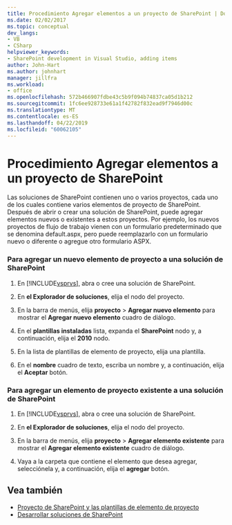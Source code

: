 ```yaml
---
title: Procedimiento Agregar elementos a un proyecto de SharePoint | Documentos de Microsoft
ms.date: 02/02/2017
ms.topic: conceptual
dev_langs:
- VB
- CSharp
helpviewer_keywords:
- SharePoint development in Visual Studio, adding items
author: John-Hart
ms.author: johnhart
manager: jillfra
ms.workload:
- office
ms.openlocfilehash: 572b466907fdbe43c5b9f094b74837ca05d1b212
ms.sourcegitcommit: 1fc6ee928733e61a1f42782f832ead9f7946d00c
ms.translationtype: MT
ms.contentlocale: es-ES
ms.lasthandoff: 04/22/2019
ms.locfileid: "60062105"
---
```

# <a name="how-to-add-items-to-a-sharepoint-project"></a>Procedimiento Agregar elementos a un proyecto de SharePoint
  Las soluciones de SharePoint contienen uno o varios proyectos, cada uno de los cuales contiene varios elementos de proyecto de SharePoint. Después de abrir o crear una solución de SharePoint, puede agregar elementos nuevos o existentes a estos proyectos. Por ejemplo, los nuevos proyectos de flujo de trabajo vienen con un formulario predeterminado que se denomina default.aspx, pero puede reemplazarlo con un formulario nuevo o diferente o agregue otro formulario ASPX.

### <a name="to-add-a-new-project-item-to-a-sharepoint-solution"></a>Para agregar un nuevo elemento de proyecto a una solución de SharePoint

1. En [!INCLUDE[vsprvs](../sharepoint/includes/vsprvs-md.md)], abra o cree una solución de SharePoint.

2. En **el Explorador de soluciones**, elija el nodo del proyecto.

3. En la barra de menús, elija **proyecto** > **Agregar nuevo elemento** para mostrar el **Agregar nuevo elemento** cuadro de diálogo.

4. En el **plantillas instaladas** lista, expanda el **SharePoint** nodo y, a continuación, elija el **2010** nodo.

5. En la lista de plantillas de elemento de proyecto, elija una plantilla.

6. En el **nombre** cuadro de texto, escriba un nombre y, a continuación, elija el **Aceptar** botón.

### <a name="to-add-an-existing-project-item-to-a-sharepoint-solution"></a>Para agregar un elemento de proyecto existente a una solución de SharePoint

1. En [!INCLUDE[vsprvs](../sharepoint/includes/vsprvs-md.md)], abra o cree una solución de SharePoint.

2. En **el Explorador de soluciones**, elija el nodo del proyecto.

3. En la barra de menús, elija **proyecto** > **Agregar elemento existente** para mostrar el **Agregar elemento existente** cuadro de diálogo.

4. Vaya a la carpeta que contiene el elemento que desea agregar, selecciónela y, a continuación, elija el **agregar** botón.

## <a name="see-also"></a>Vea también
- [Proyecto de SharePoint y las plantillas de elemento de proyecto](../sharepoint/sharepoint-project-and-project-item-templates.md)
- [Desarrollar soluciones de SharePoint](../sharepoint/developing-sharepoint-solutions.md)
